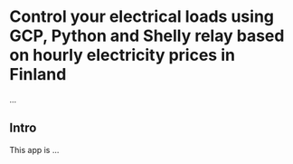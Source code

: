 # Control your electrical loads using GCP, Python and Shelly relay based on hourly electricity prices in Finland
...

## Intro
This app is ...
